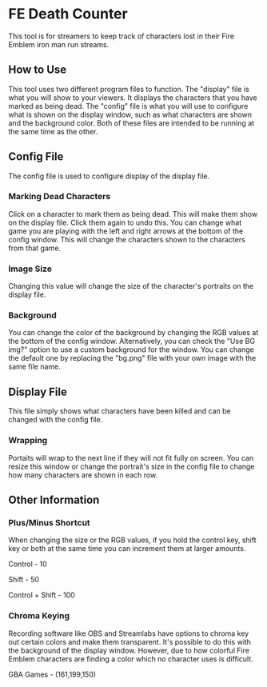 # FE Death Counter
This tool is for streamers to keep track of characters lost in their Fire Emblem iron man run streams.

## How to Use
This tool uses two different program files to function. The "display" file is what you will show to your viewers. It displays the characters that you have marked as being dead. The "config" file is what you will use to configure what is shown on the display window, such as what characters are shown and the background color. Both of these files are intended to be running at the same time as the other.

## Config File
The config file is used to configure display of the display file.
### Marking Dead Characters
Click on a character to mark them as being dead. This will make them show on the display file. Click them again to undo this. You can change what game you are playing with the left and right arrows at the bottom of the config window. This will change the characters shown to the characters from that game.
### Image Size
Changing this value will change the size of the character's portraits on the display file.
### Background
You can change the color of the background by changing the RGB values at the bottom of the config window. Alternatively, you can check the "Use BG img?" option to use a custom background for the window. You can change the default one by replacing the "bg.png" file with your own image with the same file name.

## Display File
This file simply shows what characters have been killed and can be changed with the config file.
### Wrapping
Portaits will wrap to the next line if they will not fit fully on screen. You can resize this window or change the portrait's size in the config file to change how many characters are shown in each row.

## Other Information

### Plus/Minus Shortcut
When changing the size or the RGB values, if you hold the control key, shift key or both at the same time you can increment them at larger amounts.

Control - 10

Shift - 50

Control + Shift - 100

### Chroma Keying
Recording software like OBS and Streamlabs have options to chroma key out certain colors and make them transparent. It's possible to do this with the background of the display window. However, due to how colorful Fire Emblem characters are finding a color which no character uses is difficult.

GBA Games - (161,199,150)
